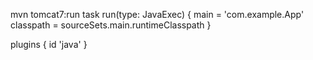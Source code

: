 mvn tomcat7:run
task run(type: JavaExec) {
main = 'com.example.App'
classpath = sourceSets.main.runtimeClasspath
}

plugins {
id 'java'
}
